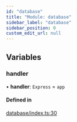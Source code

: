 ```yaml
---
id: "database"
title: "Module: database"
sidebar_label: "database"
sidebar_position: 0
custom_edit_url: null
---
```


## Variables

### handler

• **handler**: `Express` = `app`

#### Defined in

[database/index.ts:30](https://github.com/Videndum/Eventiva/blob/7ccab80/src/functions/database/index.ts#L30)
